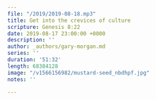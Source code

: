 ```yaml
---
file: "/2019/2019-08-18.mp3"
title: Get into the crevices of culture
scripture: Genesis 8:22
date: 2019-08-17 23:00:00 +0000
description: ''
author: _authors/gary-morgan.md
series: ''
duration: '51:32'
length: 68384128
image: "/v1566156982/mustard-seed_nbdhpf.jpg"
notes: ''

---
```

